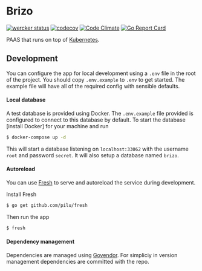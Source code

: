 # Brizo

[![wercker status](https://app.wercker.com/status/71f5e5d09990c22f394a998bef86d9af/s/master "wercker status")](https://app.wercker.com/project/byKey/71f5e5d09990c22f394a998bef86d9af)
[![codecov](https://codecov.io/gh/generationtux/brizo/branch/master/graph/badge.svg)](https://codecov.io/gh/generationtux/brizo)
[![Code Climate](https://codeclimate.com/github/generationtux/brizo/badges/gpa.svg)](https://codeclimate.com/github/generationtux/brizo)
[![Go Report Card](https://goreportcard.com/badge/github.com/generationtux/brizo)](https://goreportcard.com/report/github.com/generationtux/brizo)

PAAS that runs on top of [Kubernetes](http://kubernetes.io/).

## Development

You can configure the app for local development using a `.env` file in the root of the project. You should copy `.env.example` to `.env` to get started.
The example file will have all of the required config with sensible defaults.

#### Local database

A test database is provided using Docker. The `.env.example` file provided is configured to connect to this database by default. To start the database [install Docker] for 
your machine and run
```sh
$ docker-compose up -d
```

This will start a database listening on `localhost:33062` with the username `root` and password `secret`. It will also setup a database named `brizo`.

#### Autoreload

You can use [Fresh](https://github.com/pilu/fresh) to serve and autoreload the service during development.

Install Fresh
```sh
$ go get github.com/pilu/fresh
```

Then run the app
```sh
$ fresh
```

#### Dependency management

Dependencies are managed using [Govendor](https://github.com/kardianos/govendor). For simpliciy in version management
dependencies are committed with the repo.
